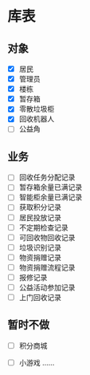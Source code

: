 # 库表
## 对象
- [x] 居民
- [x] 管理员
- [x] 楼栋
- [x] 暂存箱
- [x] 零散垃圾柜
- [x] 回收机器人
- [ ] 公益角
## 业务
- [ ] 回收任务分配记录
- [ ] 暂存箱余量已满记录
- [ ] 智能柜余量已满记录
- [ ] 获取积分记录
- [ ] 居民投放记录
- [ ] 不定期检查记录
- [ ] 可回收物回收记录
- [ ] 垃圾识别记录
- [ ] 物资捐赠记录
- [ ] 物资捐赠流程记录
- [ ] 报修记录
- [ ] 公益活动参加记录
- [ ] 上门回收记录
## 暂时不做
- [ ] 积分商城
- [ ] 小游戏
......


